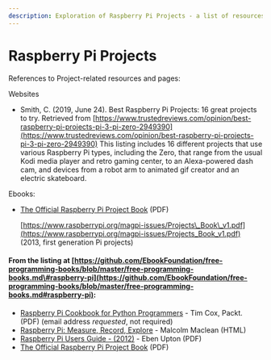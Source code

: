 ```yaml
---
description: Exploration of Raspberry Pi Projects - a list of resources
---
```


# Raspberry Pi Projects

References to Project-related resources and pages:

Websites

* Smith, C. \(2019, June 24\). Best Raspberry Pi Projects: 16 great projects to try. Retrieved from [https://www.trustedreviews.com/opinion/best-raspberry-pi-projects-pi-3-pi-zero-2949390](https://www.trustedreviews.com/opinion/best-raspberry-pi-projects-pi-3-pi-zero-2949390) This listing includes 16 different projects that use various Raspberry Pi types, including the Zero, that range from the usual Kodi media player and retro gaming center, to an Alexa-powered dash cam, and devices from a robot arm to animated gif creator and an electric skateboard.

Ebooks:

* [The Official Raspberry Pi Project Book](https://www.raspberrypi.org/magpi-issues/Projects_Book_v1.pdf) \(PDF\)

   [https://www.raspberrypi.org/magpi-issues/Projects\_Book\_v1.pdf](https://www.raspberrypi.org/magpi-issues/Projects_Book_v1.pdf) \(2013, first generation Pi projects\)



#### From the listing at [https://github.com/EbookFoundation/free-programming-books/blob/master/free-programming-books.md\#raspberry-pi](https://github.com/EbookFoundation/free-programming-books/blob/master/free-programming-books.md#raspberry-pi):

* [Raspberry Pi Cookbook for Python Programmers](https://www.packtpub.com/packt/free-ebook/python-raspberry-pi-cookbook) - Tim Cox, Packt. \(PDF\) \(email address _requested_, not required\)
* [Raspberry Pi: Measure, Record, Explore](https://leanpub.com/RPiMRE/read) - Malcolm Maclean \(HTML\)
* [Raspberry Pi Users Guide - \(2012\)](http://www.cs.unca.edu/~bruce/Fall14/360/RPiUsersGuide.pdf) - Eben Upton \(PDF\)
* [The Official Raspberry Pi Project Book](https://www.raspberrypi.org/magpi-issues/Projects_Book_v1.pdf) \(PDF\)


